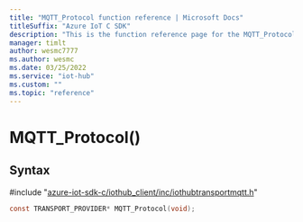 ```yaml
---                             
title: "MQTT_Protocol function reference | Microsoft Docs" 
titleSuffix: "Azure IoT C SDK"            
description: "This is the function reference page for the MQTT_Protocol() function in the Azure IoT C SDK. This SDK is used with Azure IoT Hub and Azure IoT Hub Device Provisioning Service"            
manager: timlt                 
author: wesmc7777              
ms.author: wesmc               
ms.date: 03/25/2022                    
ms.service: "iot-hub"             
ms.custom: ""                
ms.topic: "reference"        
---                            
```


# MQTT_Protocol()

## Syntax

\#include "[azure-iot-sdk-c/iothub_client/inc/iothubtransportmqtt.h](../iothubtransportmqtt-h.md)"  
```C
const TRANSPORT_PROVIDER* MQTT_Protocol(void);
```

